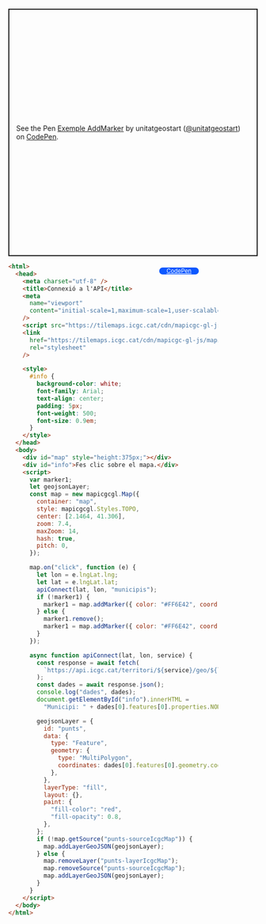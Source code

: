 <p class="codepen" data-height="500" data-theme-id="light" data-slug-hash="wvOLWPJ" data-editable="true" data-user="unitatgeostart" style="height: 500px; box-sizing: border-box; display: flex; align-items: center; justify-content: center; border: 2px solid; margin: 1em 0; padding: 1em;">
  <span>See the Pen <a href="https://codepen.io/unitatgeostart/pen/wvOLWPJ">
  Exemple AddMarker</a> by unitatgeostart (<a href="https://codepen.io/unitatgeostart">@unitatgeostart</a>)
  on <a href="https://codepen.io">CodePen</a>.</span>
</p>
<script async src="https://cpwebassets.codepen.io/assets/embed/ei.js"></script>

<a style="color: white" target="_blank" class=" button btn btn-primary" href="https://codepen.io/unitatgeostart/pen/wvOLWPJ">CodePen</a>

<style>
  .button{
    position: relative;
    top: 9px;
    z-index: 1;
    width: 80px;
    float: right;
    right: 119px;
    background-color: #0d58ff;
    border-radius: 10px;
    text-align: -webkit-center;
    font-size: smaller;
  }
    .button:hover{

    background-color: #032879;

  }
  </style>

```html hl_lines="33-35 45-50"
<html>
  <head>
    <meta charset="utf-8" />
    <title>Connexió a l'API</title>
    <meta
      name="viewport"
      content="initial-scale=1,maximum-scale=1,user-scalable=no"
    />
    <script src="https://tilemaps.icgc.cat/cdn/mapicgc-gl-js/mapicgc-gl.js"></script>
    <link
      href="https://tilemaps.icgc.cat/cdn/mapicgc-gl-js/mapicgc-gl.css"
      rel="stylesheet"
    />

    <style>
      #info {
        background-color: white;
        font-family: Arial;
        text-align: center;
        padding: 5px;
        font-weight: 500;
        font-size: 0.9em;
      }
    </style>
  </head>
  <body>
    <div id="map" style="height:375px;"></div>
    <div id="info">Fes clic sobre el mapa.</div>
    <script>
      var marker1;
      let geojsonLayer;
      const map = new mapicgcgl.Map({
        container: "map",
        style: mapicgcgl.Styles.TOPO,
        center: [2.1464, 41.306],
        zoom: 7.4,
        maxZoom: 14,
        hash: true,
        pitch: 0,
      });

      map.on("click", function (e) {
        let lon = e.lngLat.lng;
        let lat = e.lngLat.lat;
        apiConnect(lat, lon, "municipis");
        if (!marker1) {
          marker1 = map.addMarker({ color: "#FF6E42", coord: [lon, lat] });
        } else {
          marker1.remove();
          marker1 = map.addMarker({ color: "#FF6E42", coord: [lon, lat] });
        }
      });

      async function apiConnect(lat, lon, service) {
        const response = await fetch(
          `https://api.icgc.cat/territori/${service}/geo/${lon}/${lat}`
        );
        const dades = await response.json();
        console.log("dades", dades);
        document.getElementById("info").innerHTML =
          "Municipi: " + dades[0].features[0].properties.NOMMUNI;

        geojsonLayer = {
          id: "punts",
          data: {
            type: "Feature",
            geometry: {
              type: "MultiPolygon",
              coordinates: dades[0].features[0].geometry.coordinates,
            },
          },
          layerType: "fill",
          layout: {},
          paint: {
            "fill-color": "red",
            "fill-opacity": 0.8,
          },
        };
        if (!map.getSource("punts-sourceIcgcMap")) {
          map.addLayerGeoJSON(geojsonLayer);
        } else {
          map.removeLayer("punts-layerIcgcMap");
          map.removeSource("punts-sourceIcgcMap");
          map.addLayerGeoJSON(geojsonLayer);
        }
      }
    </script>
  </body>
</html>
```
